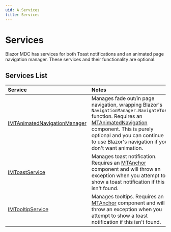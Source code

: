 ```yaml
---
uid: A.Services
title: Services
---
```

# Services

Blazor MDC has services for both Toast notifications and an animated page navigation manager. These services and their functionality are optional.

## Services List

| Service | Notes |
| :------ | :---- |
| [IMTAnimatedNavigationManager](xref:S.IMTAnimatedNavigationManager) | Manages fade out/in page navigation, wrapping Blazor's `NavigationManager.NavigateTo()` function. Requires an [MTAnimatedNavigation](xref:C.MTAnimatedNavigation) component. This is purely optional and you can continue to use Blazor's navigation if you don't want animation. |
| [IMToastService](xref:S.IMTToastService) | Manages toast notification. Requires an [MTAnchor](xref:C.MTAnchor) component and will throw an exception when you attempt to show a toast notification if this isn't found. |
| [IMTooltipService](xref:S.IMTTooltipService) | Manages tooltips. Requires an [MTAnchor](xref:C.MTAnchor) component and will throw an exception when you attempt to show a toast notification if this isn't found. |